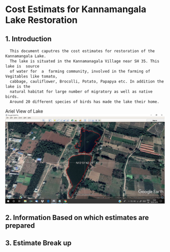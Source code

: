 # Cost Estimats  for  Kannamangala Lake Restoration 

## 1. Introduction
      This document caputres the cost estimates for restoration of the Kannamangala Lake. 
      The lake is situated in the Kannamanagala Village near SH 35. This lake is  source 
      of water for  a  farming community, involved in the farming of Vegitables like tomato, 
      cabbage, cauliflower, Brocolli, Potato, Papapya etc. In addition the lake is the 
      natural habitat for large number of migratory as well as native birds. 
      Around 20 different species of birds has made the lake their home.
Ariel View of Lake
![alt text][logo]

[logo]: https://github.com/girishsukukumar/kannamangala/blob/master/lake1.jpeg "Logo Title Text 2"
      
## 2. Information Based on which estimates are prepared
## 3. Estimate Break up
